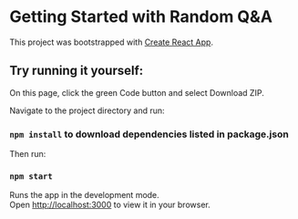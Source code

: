# Getting Started with Random Q&A

This project was bootstrapped with [Create React App](https://github.com/facebook/create-react-app).

## Try running it yourself:

On this page, click the green Code button and select Download ZIP.

Navigate to the project directory and run:

### `npm install` to download dependencies listed in package.json

Then run:

### `npm start`

Runs the app in the development mode.\
Open [http://localhost:3000](http://localhost:3000) to view it in your browser.

